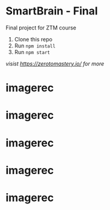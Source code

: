 # SmartBrain - Final
Final project for ZTM course


1. Clone this repo
2. Run `npm install`
3. Run `npm start`


*visist https://zerotomastery.io/ for more*

# imagerec
# imagerec
# imagerec
# imagerec
# imagerec
